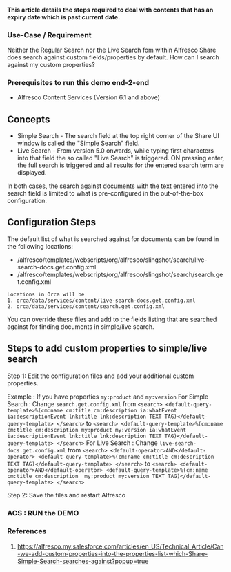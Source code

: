#### This article details the steps required to deal with contents that has an expiry date which is past current date.

### Use-Case / Requirement
Neither the Regular Search nor the Live Search fom within Alfresco Share does search against custom fields/properties by default.  How can I search against my custom properties?

### Prerequisites to run this demo end-2-end

* Alfresco Content Services (Version 6.1 and above)

## Concepts

* Simple Search - The search field at the top right corner of the Share UI window is called the "Simple Search" field. 
* Live Search - From version 5.0 onwards, while typing first characters into that field the so called "Live Search" is triggered. ON pressing enter, the full search is triggered and all results for the entered search term are displayed.

In both cases, the search against documents with the text entered into the search field is limited to what is pre-configured in the out-of-the-box configuration.

## Configuration Steps
The default list of what is searched against for documents can be found in the following locations:

* /alfresco/templates/webscripts/org/alfresco/slingshot/search/live-search-docs.get.config.xml
* /alfresco/templates/webscripts/org/alfresco/slingshot/search/search.get.config.xml

```
Locations in Orca will be 
1. orca/data/services/content/live-search-docs.get.config.xml
2. orca/data/services/content/search.get.config.xml
```

You can override these files and add to the fields listing that are searched against for finding documents in simple/live search.


## Steps to add custom properties to simple/live search

Step 1: Edit the configuration files and add your additional custom properties.  
    
Example : 
If you have properties `my:product` and `my:version`
    For Simple Search : Change `search.get.config.xml` from
    ```
    <search>
    <default-query-template>%(cm:name cm:title cm:description ia:whatEvent ia:descriptionEvent lnk:title lnk:description TEXT TAG)</default-query-template>
    </search>
    ```
    to
    ```
    <search>
    <default-query-template>%(cm:name cm:title cm:description my:product my:version ia:whatEvent ia:descriptionEvent lnk:title lnk:description TEXT TAG)</default-query-template>
    </search>
    ```
    For Live Search : Change `live-search-docs.get.config.xml` from
    ```
    <search>
    <default-operator>AND</default-operator>
    <default-query-template>%(cm:name cm:title cm:description TEXT TAG)</default-query-template>
    </search>
    ```
    to
    ```
    <search>
    <default-operator>AND</default-operator>
    <default-query-template>%(cm:name cm:title cm:description  my:product my:version TEXT TAG)</default-query-template>
    </search>
    ```

Step 2: Save the files and restart Alfresco

### ACS : RUN the DEMO


### References
1. https://alfresco.my.salesforce.com/articles/en_US/Technical_Article/Can-we-add-custom-properties-into-the-properties-list-which-Share-Simple-Search-searches-against?popup=true